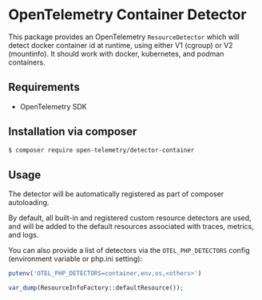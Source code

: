 # OpenTelemetry Container Detector

This package provides an OpenTelemetry `ResourceDetector` which will detect docker container id at runtime, using either V1 (cgroup) or V2 (mountinfo).
It should work with docker, kubernetes, and podman containers.

## Requirements

* OpenTelemetry SDK

## Installation via composer

```bash
$ composer require open-telemetry/detector-container
```

## Usage

The detector will be automatically registered as part of composer autoloading.

By default, all built-in and registered custom resource detectors are used, and will be added to the default resources associated with traces, metrics, and logs.

You can also provide a list of detectors via the `OTEL_PHP_DETECTORS` config (environment variable or php.ini setting):
```php
putenv('OTEL_PHP_DETECTORS=container,env,os,<others>')

var_dump(ResourceInfoFactory::defaultResource());
```
